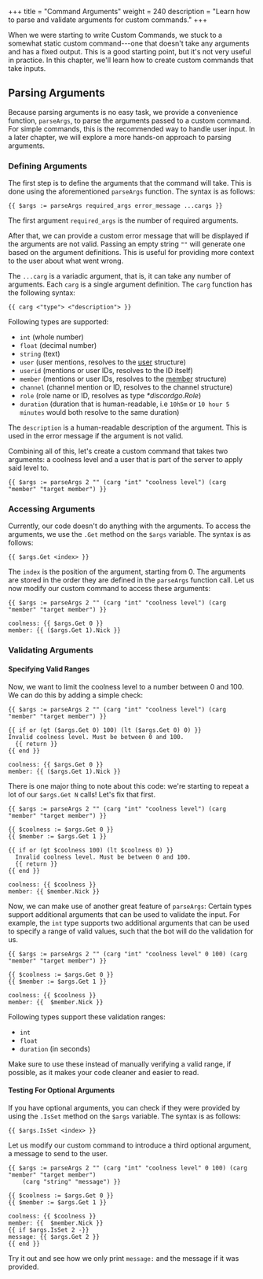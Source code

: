 +++
title = "Command Arguments"
weight = 240
description = "Learn how to parse and validate arguments for custom commands."
+++

When we were starting to write Custom Commands, we stuck to a somewhat static custom command---one that doesn't take
any arguments and has a fixed output. This is a good starting point, but it's not very useful in practice. In this
chapter, we'll learn how to create custom commands that take inputs.

## Parsing Arguments

Because parsing arguments is no easy task, we provide a convenience function, `parseArgs`, to parse the arguments passed
to a custom command. For simple commands, this is the recommended way to handle user input. In a later chapter, we will
explore a more hands-on approach to parsing arguments.

### Defining Arguments

The first step is to define the arguments that the command will take. This is done using the aforementioned `parseArgs`
function. The syntax is as follows:

```yag
{{ $args := parseArgs required_args error_message ...cargs }}
```

The first argument `required_args` is the number of required arguments.

After that, we can provide a custom error message that will be displayed if the arguments are not valid. Passing an
empty string `""` will generate one based on the argument definitions. This is useful for providing more context to
the user about what went wrong.

The `...carg` is a variadic argument, that is, it can take any number of arguments.
Each `carg` is a single argument definition. The `carg` function has the following syntax:

```yag
{{ carg <"type"> <"description"> }}
```

Following types are supported:

- `int` (whole number)
- `float` (decimal number)
- `string` (text)
- `user` (user mentions, resolves to the [user](https://docs.yagpdb.xyz/reference/templates#user) structure)
- `userid` (mentions or user IDs, resolves to the ID itself)
- `member` (mentions or user IDs, resolves to the [member](https://docs.yagpdb.xyz/reference/templates#member)
  structure)
- `channel` (channel mention or ID, resolves to the channel structure)
- `role` (role name or ID, resolves as type _\*discordgo.Role_)
- `duration` (duration that is human-readable, i.e `10h5m` or `10 hour 5 minutes` would both resolve to the same
  duration)

The `description` is a human-readable description of the argument. This is used in the error message if the argument is
not valid.

Combining all of this, let's create a custom command that takes two arguments: a coolness level and a user that is part
of the server to apply said level to.

```yag
{{ $args := parseArgs 2 "" (carg "int" "coolness level") (carg "member" "target member") }}
```

### Accessing Arguments

Currently, our code doesn't do anything with the arguments. To access the arguments, we use the `.Get` method on the
`$args` variable. The syntax is as follows:

```yag
{{ $args.Get <index> }}
```

The `index` is the position of the argument, starting from 0. The arguments are stored in the order they are defined in
the `parseArgs` function call. Let us now modify our custom command to access these arguments:

```yag
{{ $args := parseArgs 2 "" (carg "int" "coolness level") (carg "member" "target member") }}

coolness: {{ $args.Get 0 }}
member: {{ ($args.Get 1).Nick }}
```

### Validating Arguments

#### Specifying Valid Ranges

Now, we want to limit the coolness level to a number between 0 and 100. We can do this by adding a simple check:

```yag
{{ $args := parseArgs 2 "" (carg "int" "coolness level") (carg "member" "target member") }}

{{ if or (gt ($args.Get 0) 100) (lt ($args.Get 0) 0) }}
Invalid coolness level. Must be between 0 and 100.
  {{ return }}
{{ end }}

coolness: {{ $args.Get 0 }}
member: {{ ($args.Get 1).Nick }}
```

There is one major thing to note about this code: we're starting to repeat a lot of our `$args.Get N` calls! Let's fix
that first.

```yag
{{ $args := parseArgs 2 "" (carg "int" "coolness level") (carg "member" "target member") }}

{{ $coolness := $args.Get 0 }}
{{ $member := $args.Get 1 }}

{{ if or (gt $coolness 100) (lt $coolness 0) }}
  Invalid coolness level. Must be between 0 and 100.
  {{ return }}
{{ end }}

coolness: {{ $coolness }}
member: {{ $member.Nick }}
```

Now, we can make use of another great feature of `parseArgs`: Certain types support additional arguments that can be
used to validate the input. For example, the `int` type supports two additional arguments that can be used to specify a
range of valid values, such that the bot will do the validation for us.

```yag
{{ $args := parseArgs 2 "" (carg "int" "coolness level" 0 100) (carg "member" "target member") }}

{{ $coolness := $args.Get 0 }}
{{ $member := $args.Get 1 }}

coolness: {{ $coolness }}
member: {{  $member.Nick }}
```

Following types support these validation ranges:

- `int`
- `float`
- `duration` (in seconds)

Make sure to use these instead of manually verifying a valid range, if possible, as it makes your code cleaner and
easier to read.

#### Testing For Optional Arguments

If you have optional arguments, you can check if they were provided by using the `.IsSet` method on the `$args`
variable. The syntax is as follows:

```yag
{{ $args.IsSet <index> }}
```

Let us modify our custom command to introduce a third optional argument, a message to send to the user.

```yag
{{ $args := parseArgs 2 "" (carg "int" "coolness level" 0 100) (carg "member" "target member")
    (carg "string" "message") }}

{{ $coolness := $args.Get 0 }}
{{ $member := $args.Get 1 }}

coolness: {{ $coolness }}
member: {{  $member.Nick }}
{{ if $args.IsSet 2 -}}
message: {{ $args.Get 2 }}
{{ end }}
```

Try it out and see how we only print `message:` and the message if it was provided.
